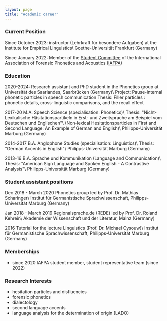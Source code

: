 ```yaml
---
layout: page
title: "Academic career"
---
```

### Current Position
Since October 2023: instructor (Lehrkraft für besondere Aufgaben) at the Institute for Empirical Linguistics\\
Goethe-Universität Frankfurt (Germany)

Since January 2022: Member of the <a href = "https://www.iafpa.net/about/student-reps/" target = "_blank">Student Committee</a> of the International Association of Forensic Phonetics and Acoustics (<a href = "https://www.iafpa.net/" target = "_blank">IAFPA</a>)


### Education
2020-2024: Research assistant and PhD student in the Phonetics group at Universität des Saarlandes, Saarbrücken (Germany)\\
Project: Pause-internal phonetic particles in speech communication
Thesis: Filler particles : phonetic details, cross-linguistic comparisons, and the recall effect

2017-20 M.A. Speech Science (specialisation: Phonetics)\\
Thesis: "Nicht-Lexikalische Häsitationspartikeln in Erst- und Zweitsprache am Beispiel vom Deutschen und Englischen"\\
(Non-lexical Hesitationsparticles in First and Second Language: An Example of German and English)\\
Philipps-Universität Marburg (Germany)

2014-2017 B.A. Anglophone Studies (specialisation: Linguistics)\\
Thesis: "German Accents in English"\\
Philipps-Universität Marburg (Germany)

2013-16 B.A. Sprache und Kommunikation (Language and Communication)\\
Thesis: "American Sign Language and Spoken English - A Contrastive Analysis"\\
Philipps-Universität Marburg (Germany)


### Student assistant positions
Dec 2018 - March 2020 Phonetics group led by Prof. Dr. Mathias Scharinger\\
Institut für Germanistische Sprachwissenschaft, Philipps-Universität Marburg (Germany)

Jan 2018 - March 2019 Regionalsprache.de (REDE) led by Prof. Dr. Roland Kehrein\\
Akademie der Wissenschaft und der Literatur, Mainz (Germany)

2016 Tutorial for the lecture Linguistics (Prof. Dr. Michael Cysouw)\\
Institut für Germanistische Sprachwissenschaft, Philipps-Universität Marburg (Germany)


### Memberships
- since 2020 IAFPA student member, student representative team (since 2022)


### Research Interests

- hesitation particles and disfluencies
- forensic phonetics
- dialectology
- second language accents
- language analysis for the determination of origin (LADO)
